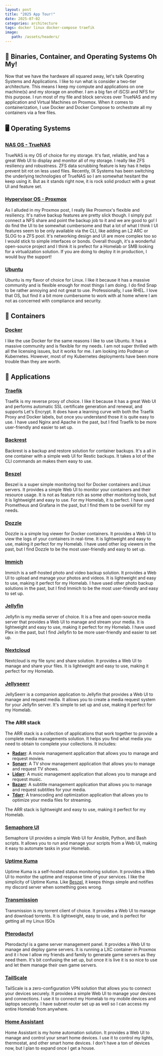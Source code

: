 ```yaml
---
layout: post
title: "2025 App Tour!"
date: 2025-07-02
categories: architecture 
tags: docker linux docker-compose traefik
image:
   path: /assets/headers/
---
```


## 🤔 Binaries, Container, and Operating Systems Oh My!

Now that we have the hardware all squared away, let's talk Operating Systems and Applications. I like to run what is consider a two-tier architecture. This means I keep my compute and applications on one machine(s) and my storage on another. I am a big fan of iSCSI and NFS for this purpose. I run most of my file and block services over TrueNAS and my application and Virtual Machines on Proxmox. When it comes to containerization, I use Docker and Docker Compose to orchestrate all my containers via a few files. 


## 🖥️ Operating Systems

### [NAS OS - TrueNAS](https://www.truenas.com/truenas-community-edition/)
TrueNAS is my OS of choice for my storage. It's fast, reliable, and has a great Web UI to display and monitor all of my storage. I really like ZFS resiliency and robustness. ZFS data scrubbing feature is key has it helps prevent bit rot on less used files. Recently, IX Systems has been switching the underlying technologies of TrueNAS so I am somewhat hesitant the keep using it. But as it stands right now, it is rock solid product with a great UI and feature set.

### [Hypervisor OS - Proxmox](https://proxmox.com/en/downloads)
As I alluded in my Proxmox post, I really like Proxmox's flexible and resiliency. It's native backup features are pretty slick though. I simply put connect a NFS share and point the backup job to it and we are good to go! I do find the UI to be somewhat cumbersome and that a lot of what I think I UI features seem to be only available via the CLI, like adding an L2 ARC or SLOG to a ZFS pool. It's networking design and UI are more complex too so I would stick to simple interfaces or bonds. Overall though, it's a wonderful open-source project and I think it is prefect for a Homelab or SMB looking for a virtualization solution. If you are doing to deploy it in production, I would buy the support!

### [Ubuntu](https://ubuntu.com/)
Ubuntu is my flavor of choice for Linux. I like it because it has a massive community and is flexible enough for most things I am doing. I do find Snap to be rather annoying and not great to use. Professionally, I use RHEL. I love that OS, but find it a bit more cumbersome to work with at home where I am not as concerned with compliance and security.

## 🐳 Containers

### [Docker](https://www.docker.com/)
I like the use Docker for the same reasons I like to use Ubuntu. It has a massive community and is flexible for my needs. I am not super thrilled with all the licensing issues, but it works for me. I am looking into Podman or Kubernetes. However, most of my Kubernetes deployments have been more trouble than they are worth. 

## 📲 Applications

### [Traefik](https://traefik.io/)
Traefik is my reverse proxy of choice. I like it because it has a great Web UI and performs automatic SSL certificate generation and renewal, and supports Let's Encrypt. It does have a learning curve with both the Traefik Proxy and Docker labels, but once you understand those it is quite easy to use. I have used Nginx and Apache in the past, but I find Traefik to be more user-friendly and easier to set up.

### [Backrest](https://github.com/garethgeorge/backrest)
Backrest is a backup and restore solution for container backups. It's a all in one container with a simple web UI for Restic backups. It takes a lot of the CLI commands an makes them easy to use.

### [Beszel](https://github.com/henrygd/beszel)
Beszel is a super simple monitoring tool for Docker containers and Linux servers. It provides a simple Web UI to monitor your containers and their resource usage. It is not as feature rich as some other monitoring tools, but it is lightweight and easy to use. For my Homelab, it is perfect. I have used Prometheus and Grafana in the past, but I find them to be overkill for my needs.

### [Dozzle](https://dozzle.dev)
Dozzle is a simple log viewer for Docker containers. It provides a Web UI to view the logs of your containers in real-time. It is lightweight and easy to use, making it perfect for my Homelab. I have used other log viewers in the past, but I find Dozzle to be the most user-friendly and easy to set up.

### [Immich](https://immich.app)
Immich is a self-hosted photo and video backup solution. It provides a Web UI to upload and manage your photos and videos. It is lightweight and easy to use, making it perfect for my Homelab. I have used other photo backup solutions in the past, but I find Immich to be the most user-friendly and easy to set up.

### [Jellyfin](https://jellyfin.org/)
Jellyfin is my media server of choice. It is a free and open-source media server that provides a Web UI to manage and stream your media. It is lightweight and easy to use, making it perfect for my Homelab. I have used Plex in the past, but I find Jellyfin to be more user-friendly and easier to set up.

### [Nextcloud](https://nextcloud.com/)
Nextcloud is my file sync and share solution. It provides a Web UI to manage and share your files. It is lightweight and easy to use, making it perfect for my Homelab.

### [Jellyseerr](https://docs.jellyseerr.dev)
JellySeerr is a companion application to Jellyfin that provides a Web UI to manage and request media. It allows you to create a media request system for your Jellyfin server. It's simple to set up and use, making it perfect for my Homelab.

### The ARR stack

The ARR stack is a collection of applications that work together to provide a complete media managements solution. It helps you find what media you need to obtain to complete your collections. It includes:
- [**Radarr**](https://sonarr.tv): A movie management application that allows you to manage and request movies.
- [**Sonarr**](https://sonarr.tv): A TV show management application that allows you to manage and request TV shows.
- [**Lidarr**](https://lidarr.audio): A music management application that allows you to manage and request music.
- [**Bazarr**](https://bazarr.media): A subtitle management application that allows you to manage and request subtitles for your media.
- [**Tdarr**](https://tdarr.io): A transcoding and optimization application that allows you to optimize your media files for streaming.

The ARR stack is lightweight and easy to use, making it perfect for my Homelab.

### [Semaphore UI](https://semaphoreui.com)
Semaphore UI provides a simple Web UI for Ansible, Python, and Bash scripts. It allows you to run and manage your scripts from a Web UI, making it easy to automate tasks in your Homelab.

### [Uptime Kuma](https://github.com/louislam/uptime-kuma)
Uptime Kuma is a self-hosted status monitoring solution. It provides a Web UI to monitor the uptime and response time of your services. I like the simplicity of Uptime Kuma. Like [Beszel](https://beszel.com/), it keeps things simple and notifies my discord server when something goes wrong.

### [Transmission](https://transmissionbt.com/)
Transmission is my torrent client of choice. It provides a Web UI to manage and download torrents. It is lightweight, easy to use, and is perfect for getting all my Linux ISOs

### [Pterodactyl](https://pterodactyl.io/)
Pterodactyl is a game server management panel. It provides a Web UI to manage and deploy game servers. It is running a LXC container in Proxmox and it i how I allow my friends and family to generate game servers as they need them. It's bit confusing the set up, but once it is live it is so nice to use and let them manage their own game servers.

### [TailScale](https://tailscale.com/)
TailScale is a zero-configuration VPN solution that allows you to connect your devices securely. It provides a simple Web UI to manage your devices and connections. I use it to connect my Homelab to my mobile devices and laptops securely. I have subnet router set up as well so I can access my entire Homelab from anywhere.

### [Home Assistant](https://www.home-assistant.io/)
Home Assistant is my home automation solution. It provides a Web UI to manage and control your smart home devices. I use it to control my lights, thermostat, and other smart home devices. I don't have a ton of devices now, but I plan to expand once I get a house.
